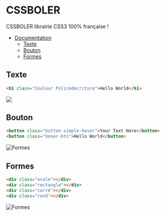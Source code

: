# CSSBOLER
CSSBOLER librairie CSS3 100% française !



- [Documentation](#doc)
  * [Texte](#Texte)
  * [Bouton](#Bouton)
  * [Formes](#Formes)


## Texte
``` html
<h1 class="Couleur Policedecriture">Hello World</h1>
```
<img src="https://www.zupimages.net/up/22/39/trgo.png">

## Bouton

``` html
<button class="button-simple-hover">Your Text Here</button>
<button class="hover-btn">Hello World</button>
```


<img src="https://www.zupimages.net/up/22/36/jdji.png" alt="Formes" title="Boutons">

## Formes

``` html
<div class="ovale"></div>
<div class="rectangle"></div>
<div class="carré"></div>
<div class="rond"></div>
```

<img src="https://www.zupimages.net/up/22/36/9c6b.png" alt="Formes" title="Formes">
